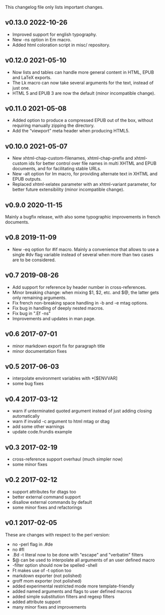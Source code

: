 This changelog file only lists important changes.

## v0.13.0 2022-10-26

+ Improved support for english typography.
+ New -ns option in Em macro.
+ Added html coloration script in misc/ repository.

## v0.12.0 2021-05-10

+ Now lists and tables can handle more general content in HTML, EPUB and LaTeX
  exports.
+ The Lk macro can now take several arguments for the text, instead of just
  one.
+ HTML 5 and EPUB 3 are now the default (minor incompatible change).

## v0.11.0 2021-05-08

+ Added option to produce a compressed EPUB out of the box, without requiring
  manually zipping the directory.
+ Add the “viewport” meta header when producing HTML5.

## v0.10.0 2021-05-07

+ New xhtml-chap-custom-filenames, xhtml-chap-prefix and xhtml-custom ids
  for better control over file names in multi XHTML and EPUB documents, and
  for facilitating stable URLs.
+ New -alt option for Im macro, for providing alternate text in XHTML and
  EPUB outputs.
+ Replaced xhtml-xelatex parameter with an xhtml-variant parameter, for
  better future extensibility (minor incompatible change).

## v0.9.0 2020-11-15

Mainly a bugfix release, with also some typographic improvements in
french documents.

## v0.8 2019-11-09

+ New -eq option for #if macro. Mainly a convenience that allows to use a
  single #dv flag variable instead of several when more than two cases are to
  be considered.

## v0.7 2019-08-26

+ Add support for reference by header number in cross-references.
+ Minor breaking change: when mixing $1, $2, etc. and $@, the latter gets only
  remaining arguments.
+ Fix french non-breaking space handling in -b and -e mtag options.
+ Fix bug in handling of deeply nested macros.
+ Fix bug in ".Ef -ns"
+ Improvements and updates in man page.

## v0.6 2017-07-01

+ minor markdown export fix for paragraph title
+ minor documentation fixes	

## v0.5 2017-06-03

+ interpolate environment variables with \*[$ENVVAR]
+ some bug fixes

## v0.4 2017-03-12

+ warn if unterminated quoted argument instead of just adding closing
  automatically
+ warn if invalid -c argument to html mtag or dtag
+ add some other warnings
+ update code.frundis example

## v0.3 2017-02-19

+ cross-reference support overhaul (much simpler now)
+ some minor fixes

## v0.2 2017-02-12

+ support attributes for dtags too
+ better external command support
+ disallow external commands by default
+ some minor fixes and refactorings

## v0.1 2017-02-05

These are changes with respect to the perl version:

+ no -perl flag in .#de
+ no #fl
+ .Bd -t literal now to be done with "escape" and "verbatim" filters
+ \$@ can be used to interpolate all arguments of an user defined macro
+ -filter option should now be spelled -shell
+ Ft makes use of -t option too
+ markdown exporter (not polished)
+ groff mom exporter (not polished)
+ added experimental restricted mode more template-friendly
+ added named arguments and flags to user defined macros
+ added simple substitution filters and regexp filters
+ added attribute support
+ many minor fixes and improvements
